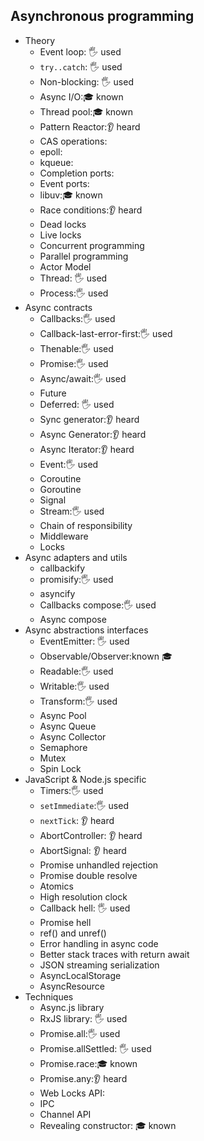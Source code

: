 ## Asynchronous programming

- Theory
  - Event loop: 🖐️ used
  - `try..catch`: 🖐️ used
  - Non-blocking: 🖐️ used
  - Async I/O:🎓 known
  - Thread pool:🎓 known
  - Pattern Reactor:👂 heard
  - CAS operations:
  - epoll:
  - kqueue:
  - Completion ports:
  - Event ports:
  - libuv:🎓 known
  - Race conditions:👂 heard
  - Dead locks
  - Live locks
  - Concurrent programming
  - Parallel programming
  - Actor Model
  - Thread: 🖐️ used
  - Process:🖐️ used
- Async contracts
  - Callbacks:🖐️ used
  - Callback-last-error-first:🖐️ used
  - Thenable:🖐️ used
  - Promise:🖐️ used
  - Async/await:🖐️ used
  - Future
  - Deferred: 🖐️ used
  - Sync generator:👂 heard
  - Async Generator:👂 heard
  - Async Iterator:👂 heard
  - Event:🖐️ used
  - Coroutine
  - Goroutine
  - Signal
  - Stream:🖐️ used
  - Chain of responsibility
  - Middleware
  - Locks
- Async adapters and utils
  - callbackify
  - promisify:🖐️ used
  - asyncify
  - Callbacks compose:🖐️ used
  - Async compose
- Async abstractions interfaces
  - EventEmitter: 🖐️ used
  - Observable/Observer:known 🎓
  - Readable:🖐️ used
  - Writable:🖐️ used
  - Transform:🖐️ used
  - Async Pool
  - Async Queue
  - Async Collector
  - Semaphore
  - Mutex
  - Spin Lock
- JavaScript & Node.js specific
  - Timers:🖐️ used
  - `setImmediate`:🖐️ used
  - `nextTick`: 👂 heard
  - AbortController: 👂 heard
  - AbortSignal: 👂 heard
  - Promise unhandled rejection
  - Promise double resolve
  - Atomics
  - High resolution clock
  - Callback hell: 🖐️ used
  - Promise hell
  - ref() and unref()
  - Error handling in async code
  - Better stack traces with return await
  - JSON streaming serialization
  - AsyncLocalStorage
  - AsyncResource
- Techniques
  - Async.js library
  - RxJS library: 🖐️ used
  - Promise.all:🖐️ used
  - Promise.allSettled: 🖐️ used
  - Promise.race:🎓 known
  - Promise.any:👂 heard
  - Web Locks API:
  - IPC
  - Channel API
  - Revealing constructor: 🎓 known
